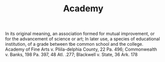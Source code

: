 ---
title: Academy
permalink: "/definitions/academy.html"
body: In its original meaning, an association formed for mutual improvement, or for
  the advancement of science or art; ln later use, a species of educational institution,
  of a grade between tbe common school and the college. Academy of Fine Arts v. Pliila-delphia
  County, 22 Pa. 496; Commonwealth v. Banks, 198 Pa. 397, 48 Atl. .277; Blackwell
  v. State, 36 Ark. 178
published_at: '2018-07-07'
layout: post
---
